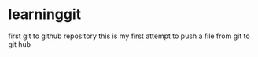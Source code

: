 learninggit
===========

first git to github repository
this is my first attempt to push a file from git to git hub

